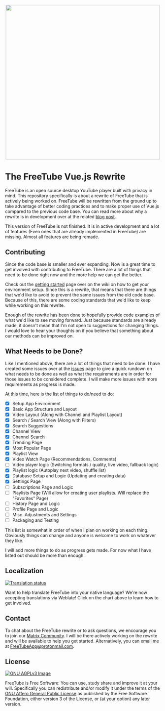 <p align="center">
 <img src="https://freetubeapp.github.io/images/logoColor.png" width=500 align="center">
</p>

# The FreeTube Vue.js Rewrite

FreeTube is an open source desktop YouTube player built with privacy in mind.  This repository specifically is about a rewrite of FreeTube that is actively being worked on.  FreeTube will be rewritten from the ground up to take advantage of better coding practices and to make proper use of Vue.js compared to the previous code base.  You can read more about why a rewrite is in development over at the related [blog post](https://write.as/freetube/behind-the-scenes-the-rewrite-also-code-release).

This version of FreeTube is not finished.  It is in active development and a lot of features (Even ones that are already implemented in FreeTube) are missing.  Almost all features are being remade.

## Contributing

Since the code base is smaller and ever expanding.  Now is a great time to get involved with contributing to FreeTube.  There are a lot of things that need to be done right now and the more help we can get the better.

Check out the [getting started](https://github.com/FreeTubeApp/FreeTube-Vue/wiki/Getting-Started) page over on the wiki on how to get your environment setup.  Since this is a rewrite, that means that there are things that we'd like to avoid to prevent the same issues from the old code base.  Because of this, there are some coding standards that we'd like to keep while working on this rewrite.

Enough of the rewrite has been done to hopefully provide code examples of what we'd like to see moving forward.  Just because standards are already made, it doesn't mean that I'm not open to suggestions for changing things.  I would love to hear your thoughts on if you believe that something about our methods can be improved on.

## What Needs to be Done?

Like I mentioned above, there are a lot of things that need to be done.  I have created some issues over at the [issues](https://github.com/FreeTubeApp/FreeTube-Vue/issues) page to give a quick rundown on what needs to be done as well as what the requirements are in order for those issues to be considered complete.  I will make more issues with more requirements as progress is made.

At this time, here is the list of things to do/need to do:

- [x] Setup App Environment
- [x] Basic App Structure and Layout
- [x] Video Layout (Along with Channel and Playlist Layout)
- [x] Search / Search View (Along with Filters)
- [x] Search Suggestions
- [x] Channel View
- [x] Channel Search
- [x] Trending Page
- [x] Most Popular Page
- [x] Playlist View
- [x] Video Watch Page (Recommendations, Comments)
- [ ] Video player logic (Switching formats / quality, live video, fallback logic)
- [x] Playlist logic (Autoplay next video, shuffle list)
- [x] Database Setup and Logic (Updating and creating data)
- [x] Settings Page
- [ ] Subscriptions Page and Logic
- [ ] Playlists Page (Will allow for creating user playlists.  Will replace the "Favorites" Page)
- [ ] History Page and Logic
- [ ] Profile Page and Logic
- [ ] Misc. Adjustments and Settings
- [ ] Packaging and Testing

This list is somewhat in order of when I plan on working on each thing.  Obviously things can change and anyone is welcome to work on whatever they like.

I will add more things to do as progress gets made.  For now what I have listed out should be more than enough.

## Localization

<a href="https://hosted.weblate.org/engage/free-tube/?utm_source=widget">
<img src="https://hosted.weblate.org/widgets/free-tube/-/translations/multi-blue.svg" alt="Translation status" />
</a>

Want to help translate FreeTube into your native language?  We're now accepting translations via Weblate!  Click on the chart above to learn how to get involved.

## Contact

To chat about the FreeTube rewrite or to ask questions, we encourage you to join our [Matrix Community](https://app.element.io/#/group/+freetube:matrix.org).  I will be there actively working on the rewrite and will be available to help you get started.  Alternatively, you can email me at FreeTubeApp@protonmail.com.

## License
[![GNU AGPLv3 Image](https://www.gnu.org/graphics/agplv3-155x51.png)](https://www.gnu.org/licenses/agpl-3.0.html)  

FreeTube is Free Software: You can use, study share and improve it at your
will. Specifically you can redistribute and/or modify it under the terms of the
[GNU Affero General Public License](https://www.gnu.org/licenses/agpl-3.0.html) as
published by the Free Software Foundation, either version 3 of the License, or
(at your option) any later version.  
